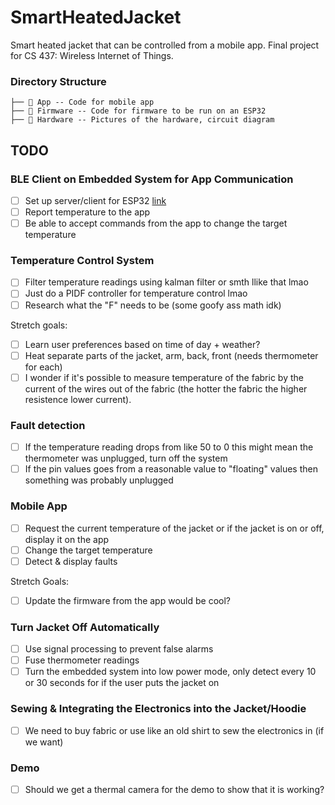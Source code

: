 # SmartHeatedJacket

Smart heated jacket that can be controlled from a mobile app. Final project for CS 437: Wireless Internet of Things.

### Directory Structure

```
├──  App -- Code for mobile app
├──  Firmware -- Code for firmware to be run on an ESP32
├──  Hardware -- Pictures of the hardware, circuit diagram
```

## TODO

### BLE Client on Embedded System for App Communication

- [ ] Set up server/client for ESP32 [link](https://randomnerdtutorials.com/esp32-ble-server-client/)
- [ ] Report temperature to the app
- [ ] Be able to accept commands from the app to change the target temperature

### Temperature Control System

- [ ] Filter temperature readings using kalman filter or smth llike that lmao
- [ ] Just do a PIDF controller for temperature control lmao
- [ ] Research what the "F" needs to be (some goofy ass math idk)

Stretch goals:

- [ ] Learn user preferences based on time of day + weather?
- [ ] Heat separate parts of the jacket, arm, back, front (needs thermometer for each)
- [ ] I wonder if it's possible to measure temperature of the fabric by the current of the wires out of the fabric (the hotter the fabric the higher resistence lower current).

### Fault detection

- [ ] If the temperature reading drops from like 50 to 0 this might mean the thermometer was unplugged, turn off the system
- [ ] If the pin values goes from a reasonable value to "floating" values then something was probably unplugged

### Mobile App

- [ ] Request the current temperature of the jacket or if the jacket is on or off, display it on the app
- [ ] Change the target temperature
- [ ] Detect & display faults

Stretch Goals:

- [ ] Update the firmware from the app would be cool?

### Turn Jacket Off Automatically

- [ ] Use signal processing to prevent false alarms
- [ ] Fuse thermometer readings
- [ ] Turn the embedded system into low power mode, only detect every 10 or 30 seconds for if the user puts the jacket on

### Sewing & Integrating the Electronics into the Jacket/Hoodie

- [ ] We need to buy fabric or use like an old shirt to sew the electronics in (if we want)

### Demo

- [ ] Should we get a thermal camera for the demo to show that it is working?

